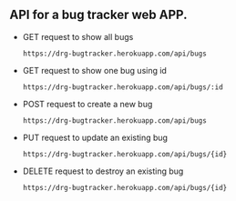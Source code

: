 ## API for a bug tracker web APP.

- GET request to show all bugs

  `https://drg-bugtracker.herokuapp.com/api/bugs`

- GET request to show one bug using id

  `https://drg-bugtracker.herokuapp.com/api/bugs/:id`

- POST request to create a new bug

  `https://drg-bugtracker.herokuapp.com/api/bugs`

- PUT request to update an existing bug

  `https://drg-bugtracker.herokuapp.com/api/bugs/{id}`

- DELETE request to destroy an existing bug

  `https://drg-bugtracker.herokuapp.com/api/bugs/{id}`
